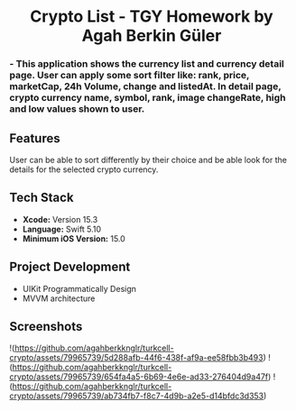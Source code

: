 <div  align="center">
<h1>Crypto List - TGY Homework by Agah Berkin Güler </h1>
</div>

<div  align="leading">
<h3> - This application shows the currency list and currency detail page. User can apply some sort filter like: rank, price, marketCap, 24h Volume, change and listedAt. In detail page, crypto currency name, symbol, rank, image changeRate, high and low values shown to user. </h3>
</div>


## Features

User can be able to sort differently by their choice and be able look for the details for the selected crypto currency.

## Tech Stack
- **Xcode:** Version 15.3
- **Language:** Swift 5.10
- **Minimum iOS Version:** 15.0

## Project Development
- UIKit Programmatically Design
- MVVM architecture

 ## Screenshots
!(https://github.com/agahberkknglr/turkcell-crypto/assets/79965739/5d288afb-44f6-438f-af9a-ee58fbb3b493)
!(https://github.com/agahberkknglr/turkcell-crypto/assets/79965739/654fa4a5-6b69-4e6e-ad33-276404d9a47f)
!(https://github.com/agahberkknglr/turkcell-crypto/assets/79965739/ab734fb7-f8c7-4d9b-a2e5-d14bfdc3d353)

